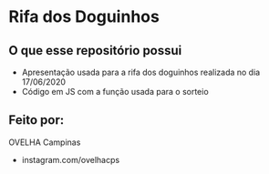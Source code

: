 # Rifa dos Doguinhos

## O que esse repositório possui
- Apresentação usada para a rifa dos doguinhos realizada no dia 17/06/2020
- Código em JS com a função usada para o sorteio

## Feito por:
OVELHA Campinas
- instagram.com/ovelhacps
